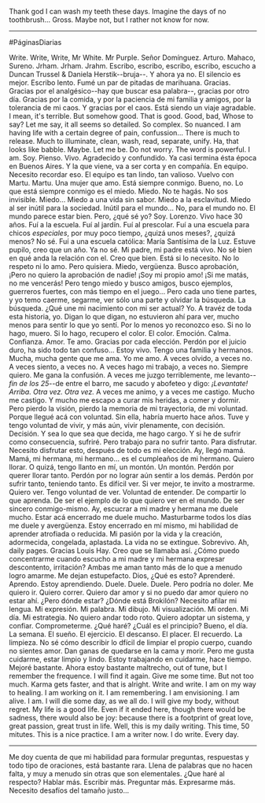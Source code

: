 Thank god I can wash my teeth these days. Imagine the days of no toothbrush... Gross. Maybe not, but I rather not know for now.

---
#PáginasDiarias 

Write. Write, Write, Mr White. Mr Purple. Señor Domínguez. Arturo. Mahaco, Sureno. Jrham. Jrham. Jrahm. Escribo, escribo, escribo, escribo, escucho a Duncan Trussel & Daniela Herstik--bruja--. Y ahora ya no. El silencio es mejor. Escribo lento. Fumé un par de pitadas de marihuana. Gracias. Gracias por el analgésico--hay que buscar esa palabra--, gracias por otro día. Gracias por la comida, y por la paciencia de mi familia y amigos, por la tolerancia de mi caos. Y gracias por el caos. Está siendo un viaje agradable. I mean, it's terrible. But somehow good. That is good. Good, bad, Whose to say? Let me say, it all seems so detailed. So complex. So nuanced. I am having life with a certain degree of pain, confussion... There is much to release. Much to illuminate, clean, wash, read, separate, unify. Ha, that looks like babble. Maybe. Let me be. Do not worry. The word is powerful. I am. Soy. Pienso. Vivo. Agradecido y confundido. Ya casi termina ésta época en Buenos Aires. Y la que viene, va a ser corta y en compañía. En equipo. Necesito recordar eso. El equipo es tan lindo, tan valioso. Vuelvo con Martu. Martu. Una mujer que amo. Está siempre conmigo. Bueno, no. Lo que está siempre conmigo es el miedo. Miedo. No te hagás. No sos invisible. Miedo... Miedo a una vida sin sabor. Miedo a la esclavitud. Miedo al ser inútil para la sociedad. Inútil para el mundo... No, para el mundo no. El mundo parece estar bien. Pero, ¿qué sé yo? Soy. Lorenzo. Vivo hace 30 años. Fuí a la escuela. Fuí al jardín. Fuí al prescolar. Fuí a una escuela para chicos *especiales*, por muy poco tiempo, ¿quizá unos meses?, ¿quizá menos? No sé. Fuí a una escuela católica: María Santísima de la Luz. Estuve pupilo, creo que un año. Ya no sé. Mi padre, mi padre está vivo. No sé bien en qué anda la relación con el. Creo que bien. Está si lo necesito. No lo respeto ni lo amo. Pero quisiera. Miedo, vergüenza. Busco aprobación, ¡Pero no quiero la aprobación de nadie! ¡Soy mi propio amo! ¡Si me matás, no me vencerás! Pero tengo miedo y busco amigos, busco ejemplos, guerreros fuertes, con más tiempo en el juego... Pero cada uno tiene partes, y yo temo caerme, segarme, ver sólo una parte y olvidar la búsqueda. La búsqueda. ¿Qué une mi nacimiento con mi ser actual? Yo. A travéz de toda esta historia, yo. Digan lo que digan, no estuvieron ahí para ver, mucho menos para sentir lo que yo sentí. Por lo menos yo reconozco eso. Si no lo hago, muero. Si lo hago, recupero el color. El color. Emoción. Calma. Confianza. Amor. Te amo. Gracias por cada elección. Perdón por el juicio duro, ha sido todo tan confuso... Estoy vivo. Tengo una familia y hermanos. Mucha, mucha gente que me ama. Yo me amo. A veces olvido, a veces no. A veces siento, a veces no. A veces hago mi trabajo, a veces no. Siempre quiero. Me gana la confusión. A veces me juzgo terriblemente, me levanto--*fin de los 25*--de entre el barro, me sacudo y abofeteo y digo: *¡Levantate! Arriba. Otra vez. Otra vez.* A veces me animo, y a veces me castigo. Mucho me castigo. Y mucho me escapo a curar mis heridas, a comer y dormir. Pero pierdo la visión, pierdo la memoria de mi trayectoria, de mi voluntad. Porque llegué acá con voluntad. Sin ella, habría muerto hace años. Tuve  y tengo voluntad de vivir, y más aún, vivir plenamente, con decisión. Decisión. Y sea lo que sea que decida, me hago cargo. Y si he de sufrir como consecuencia, sufriré. Pero trabajo para no sufrir tanto. Para disfrutar. Necesito disfrutar esto, después de todo es mi elección. Ay, llegó mamá. Mamá, mi hermana, mi hermano... es el cumpleaños de mi hermano. Quiero llorar. O quizá, tengo llanto en mí, un montón. Un montón. Perdón por querer llorar tanto. Perdón por no lograr aún sentir a los demás. Perdón por sufrir tanto, teniendo tanto. Es difícil ver. Si ver mejor, te invito a mostrarme. Quiero ver. Tengo voluntad de ver. Voluntad de entender. De compartir lo que aprenda. De ser el ejemplo de lo que quiero ver en el mundo. De ser sincero conmigo-mismo. Ay, escucrar a mi madre y hermana me duele mucho. Estar acá encerrado me duele mucho. Masturbarme todos los días me duele y avergüenza. Estoy encerrado en mí mismo, mi habilidad de aprender atrofiada o reducida. Mi pasión por la vida y la creación, adormecida, congelada, aplastada. La vida no se extingue. Sobrevivo. Ah, daily pages. Gracias Louis Hay. Creo que se llamaba así. ¿Cómo puedo concentrarme cuando escucho a mi madre y mi hermana expresar descontento, irritación? Ambas me aman tanto más de lo que a menudo logro amarme. Me dejan estupefacto. Dios, ¿Qué es esto? Aprenderé. Aprendo. Estoy aprendiendo. Duele. Duele. Duele. Pero podría no doler. Me quiero ir. Quiero correr. Quiero dar amor y si no puedo dar amor quiero no estar ahí. ¿Pero dónde estar? ¿Dónde está Brokilón? Necesito afilar mi lengua. Mi expresión. Mi palabra. Mi dibujo. Mi visualización. Mi orden. Mi día. Mi estrategia. No quiero andar todo roto. Quiero adoptar un sistema, y confiar. Comprometerme. ¿Qué haré? ¿Cuál es el principio? Bueno, el día. La semana. El sueño. El ejercicio. El descanso. El placer. El recuerdo. La limpieza. No sé cómo describir lo dfícil de limpiar el propio cuerpo, cuando no sientes amor. Dan ganas de quedarse en la cama y morir. Pero me gusta cuidarme, estar limpio y lindo. Estoy trabajando en cuidarme, hace tiempo. Mejoré bastante. Ahora estoy bastante maltrecho, out of tune, but I remember the frequence. I will find it again. Give me some time. But not too much. Karma gets faster, and that is alright. Write and write. I am on my way to healing. I am working on it. I am remembering. I am envisioning. I am alive. I am. I will die some day, as we all do. I will give my body, without regret. My life is a good life. Even if it ended here, though there would be sadness, there would also be joy: because there is a footprint of great love, great passion, great trust in life. Well, this is my daily writing. This time, 50 mitutes. This is a nice practice. I am a writer now. I do write. Every day.

---
Me doy cuenta de que mi habilidad para formular preguntas, respuestas y todo tipo de oraciones, está bastante rara. Llena de palabras que no hacen falta, y muy a menudo sin otras que son elementales. ¿Que haré al respecto? Hablar más. Escribir más. Preguntar más. Expresarme más. Necesito desafíos del tamaño justo...
